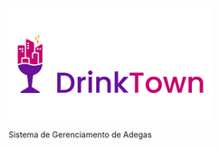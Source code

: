<p align="left">
  <p align="left">
   <img  src="https://raw.githubusercontent.com/dgsouzav/drinktown/main/images/large_drinktown.png" alt="Logo">
  </p>
  <p align="left">
   Sistema de Gerenciamento de Adegas
    <br />
  </p>
</p>
